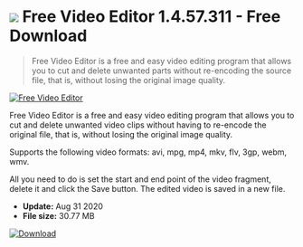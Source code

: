 # ![](https://cdn.softexe.net/static/icon/2/free-video-editor-2902.png) Free Video Editor 1.4.57.311 - Free Download

> Free Video Editor is a free and easy video editing program that allows you to cut and delete unwanted parts without re-encoding the source file, that is, without losing the original image quality.

[![Free Video Editor](https:https://tse3.mm.bing.net/th?id=OIP.JQNEgbYGQ2pUXNq80ARnHgHaFU&pid=Api)](https://softexe.net/win/multimedia/video/free-video-editor:baRb.html)

Free Video Editor is a free and easy video editing program that allows you to cut and delete unwanted video clips without having to re-encode the original file, that is, without losing the original image quality.

Supports the following video formats: avi, mpg, mp4, mkv, flv, 3gp, webm, wmv.

All you need to do is set the start and end point of the video fragment, delete it and click the Save button. The edited video is saved in a new file.


- **Update:** Aug 31 2020
- **File size:** 30.77 MB

[![Download](https://cdn.softexe.net/static/img/download.png)](https://softexe.net/win/multimedia/video/free-video-editor:baRb.html)

